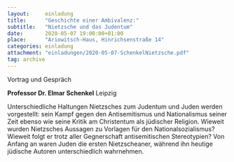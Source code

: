 ```yaml
---
layout:     einladung
title:      "Geschichte einer Ambivalenz:"
subtitle:   "Nietzsche und das Judentum"
date:       2020-05-07 19:00:00+01:00
place:      "Ariowitsch-Haus, Hinrichsenstraße 14"
categories: einladung
attachment: "einladungen/2020-05-07-SchenkelNietzsche.pdf"
tag: archive
---
```


Vortrag und Gespräch

**Professor Dr. Elmar Schenkel**
Leipzig

Unterschiedliche Haltungen Nietzsches zum Judentum und Juden werden vorgestellt: sein Kampf gegen den Antisemitismus und Nationalismus seiner Zeit ebenso wie seine Kritik am Christentum als jüdischer Religion.
Wieweit wurden Nietzsches Aussagen zu Vorlagen für den Nationalsozialismus?
Wieweit folgt er trotz aller Gegnerschaft antisemitischen Stereotypien?
Von Anfang an waren Juden die ersten Nietzscheaner, während ihn heutige jüdische Autoren unterschiedlich wahrnehmen.

